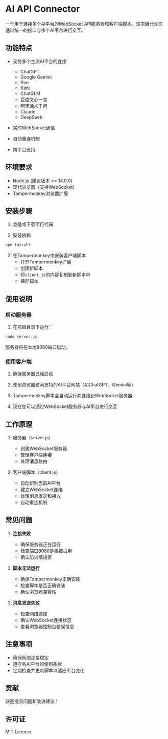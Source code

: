 # AI API Connector

一个用于连接多个AI平台的WebSocket API服务器和客户端脚本。该项目允许您通过统一的接口与多个AI平台进行交互。

## 功能特点

- 支持多个主流AI平台的连接
  - ChatGPT
  - Google Gemini
  - Poe
  - Kimi
  - ChatGLM
  - 百度文心一言
  - 阿里通义千问
  - Claude
  - DeepSeek

- 实时WebSocket通信
- 自动重连机制
- 跨平台支持

## 环境要求

- Node.js (建议版本 >= 14.0.0)
- 现代浏览器（支持WebSocket）
- Tampermonkey浏览器扩展

## 安装步骤

1. 克隆或下载项目代码

2. 安装依赖
```bash
npm install
```

3. 在Tampermonkey中安装客户端脚本
   - 打开Tampermonkey扩展
   - 创建新脚本
   - 将`client.js`的内容复制到新脚本中
   - 保存脚本

## 使用说明

### 启动服务器

1. 在项目目录下运行：
```bash
node server.js
```
服务器将在本地8080端口启动。

### 使用客户端

1. 确保服务器已经启动

2. 使用浏览器访问支持的AI平台网站（如ChatGPT、Gemini等）

3. Tampermonkey脚本会自动运行并连接到WebSocket服务器

4. 现在您可以通过WebSocket服务器与AI平台进行交互

## 工作原理

1. 服务器（server.js）
   - 创建WebSocket服务器
   - 管理客户端连接
   - 处理消息路由

2. 客户端脚本（client.js）
   - 自动识别当前AI平台
   - 建立WebSocket连接
   - 处理消息发送和接收
   - 自动重连机制

## 常见问题

1. **连接失败**
   - 确保服务器正在运行
   - 检查端口8080是否被占用
   - 确认防火墙设置

2. **脚本无法运行**
   - 确保Tampermonkey正确安装
   - 检查脚本是否正确安装
   - 确认浏览器兼容性

3. **消息发送失败**
   - 检查网络连接
   - 确认WebSocket连接状态
   - 查看浏览器控制台错误信息

## 注意事项

- 确保网络连接稳定
- 遵守各AI平台的使用条款
- 定期检查并更新脚本以适应平台变化

## 贡献

欢迎提交问题和改进建议！

## 许可证

MIT License